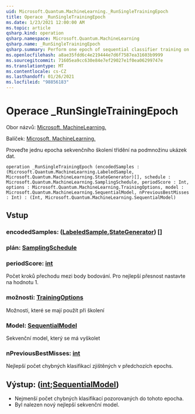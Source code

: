 ```yaml
---
uid: Microsoft.Quantum.MachineLearning._RunSingleTrainingEpoch
title: Operace _RunSingleTrainingEpoch
ms.date: 1/23/2021 12:00:00 AM
ms.topic: article
qsharp.kind: operation
qsharp.namespace: Microsoft.Quantum.MachineLearning
qsharp.name: _RunSingleTrainingEpoch
qsharp.summary: Perform one epoch of sequential classifier training on a subset of data samples.
ms.openlocfilehash: a8ae35fdd6c4e219444e7d6f7587ea31603b9999
ms.sourcegitcommit: 71605ea9cc630e84e7ef29027e1f0ea06299747e
ms.translationtype: MT
ms.contentlocale: cs-CZ
ms.lasthandoff: 01/26/2021
ms.locfileid: "98856183"
---
```

# <a name="_runsingletrainingepoch-operation"></a>Operace _RunSingleTrainingEpoch

Obor názvů: [Microsoft. MachineLearning.](xref:Microsoft.Quantum.MachineLearning)

Balíček: [Microsoft. MachineLearning.](https://nuget.org/packages/Microsoft.Quantum.MachineLearning)


Proveďte jednu epocha sekvenčního školení třídění na podmnožinu ukázek dat.

```qsharp
operation _RunSingleTrainingEpoch (encodedSamples : (Microsoft.Quantum.MachineLearning.LabeledSample, Microsoft.Quantum.MachineLearning.StateGenerator)[], schedule : Microsoft.Quantum.MachineLearning.SamplingSchedule, periodScore : Int, options : Microsoft.Quantum.MachineLearning.TrainingOptions, model : Microsoft.Quantum.MachineLearning.SequentialModel, nPreviousBestMisses : Int) : (Int, Microsoft.Quantum.MachineLearning.SequentialModel)
```


## <a name="input"></a>Vstup

### <a name="encodedsamples--labeledsamplestategenerator"></a>encodedSamples: ([LabeledSample](xref:Microsoft.Quantum.MachineLearning.LabeledSample),[StateGenerator](xref:Microsoft.Quantum.MachineLearning.StateGenerator)) []




### <a name="schedule--samplingschedule"></a>plán: [SamplingSchedule](xref:Microsoft.Quantum.MachineLearning.SamplingSchedule)




### <a name="periodscore--int"></a>periodScore: [int](xref:microsoft.quantum.lang-ref.int)

Počet kroků přechodu mezi body bodování.
Pro nejlepší přesnost nastavte na hodnotu 1.


### <a name="options--trainingoptions"></a>možnosti: [TrainingOptions](xref:Microsoft.Quantum.MachineLearning.TrainingOptions)

Možnosti, které se mají použít při školení


### <a name="model--sequentialmodel"></a>Model: [SequentialModel](xref:Microsoft.Quantum.MachineLearning.SequentialModel)

Sekvenční model, který se má vyškolet


### <a name="npreviousbestmisses--int"></a>nPreviousBestMisses: [int](xref:microsoft.quantum.lang-ref.int)

Nejlepší počet chybných klasifikací zjištěných v předchozích epochs.



## <a name="output--intsequentialmodel"></a>Výstup: ([int](xref:microsoft.quantum.lang-ref.int);[SequentialModel](xref:Microsoft.Quantum.MachineLearning.SequentialModel))

- Nejmenší počet chybných klasifikací pozorovaných do tohoto epocha.
- Byl nalezen nový nejlepší sekvenční model.